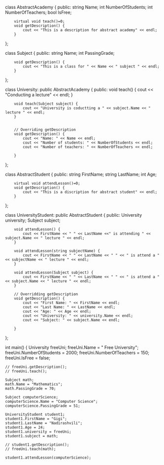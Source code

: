 class AbstractAcademy {
    public:
        string Name;
        int NumberOfStudents;
        int NumberOfTeachers;
        bool IsFree;
        
        virtual void teach()=0;
        void getDescription() {
            cout << "This is a description for abstract academy" << endl;
        }
};

class Subject {
    public:
        string Name;
        int PassingGrade;
        
        void getDescription() {
            cout << "This is a class for " << Name << " subject " << endl;
        }
};

class University: public AbstractAcademy {
    public:
        void teach() {
            cout << "Conducting a lecture" << endl;
        }
        
        void teach(Subject subject) {
            cout << "University is coductting a " << subject.Name << " lecture " << endl;
        }
        
        
        // Overriding getDescription
        void getDescription() {
            cout << "Name: " << Name << endl;
            cout << "Number of students: " << NumberOfStudents << endl;
            cout << "Number of teachers: " << NumberOfTeachers << endl;
            
        }
};

class AbstractStudent {
    public:
        string FirstName;
        string LastName;
        int Age;
        
        virtual void attendLesson()=0;
        void getDescription() {
            cout << "This is a discription for abstract student" << endl;
        }
};

class UniversityStudent: public AbstractStudent {
    public:
        University university;
        Subject subject;
        
        void attendLesson() {
            cout << FirstName << " " << LastName <<" is attending " << subject.Name << " lecture " << endl;
        }
        
        void attendLesson(string subjectName) {
            cout << FirstName << " " << LastName << " " << " is attend a " << subjectName << " lecture " << endl;
        }
        
        void attendLesson(Subject subject) {
            cout << FirstName << " " << LastName << " " << " is attend a " << subject.Name << " lecture " << endl;
        }
        
        // Overridding getDescription
        void getDescription() {
            cout << "First Name: " << FirstName << endl;
            cout << "Last Name: " << LastName << endl;
            cout << "Age: " << Age << endl;
            cout << "University: " << university.Name << endl;
            cout << "Subject: " << subject.Name << endl;
            
        }
};


int main()
{
    University freeUni;
    freeUni.Name = " Free University";
    freeUni.NumberOfStudents = 2000;
    freeUni.NumberOfTeachers = 150;
    freeUni.IsFree = false;
    
    // freeUni.getDescription();
    // freeUni.teach();
    
    Subject math;
    math.Name = "Mathematics";
    math.PassingGrade = 70;
    
    Subject computerScience;
    computerScience.Name = "Computer Science";
    computerScience.PassingGrade = 51;
    
    UniversityStudent student1;
    student1.FirstName = "Gigi";
    student1.LastName = "Nadirashvili";
    student1.Age = 24;
    student1.university = freeUni;
    student1.subject = math;
    
    // student1.getDescription();
    // freeUni.teach(math);
    
    student1.attendLesson(computerScience);

